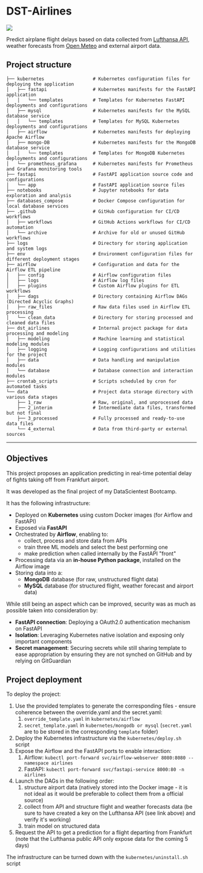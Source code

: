 # DST-Airlines

<a target="_blank" href="https://cookiecutter-data-science.drivendata.org/">
    <img src="https://img.shields.io/badge/CCDS-Project%20template-328F97?logo=cookiecutter" />
</a>

Predict airplane flight delays based on data collected from [Lufthansa API](https://developer.lufthansa.com/page), weather forecasts from [Open Meteo](https://open-meteo.com/) and external airport data.

## Project structure

```
├── kubernetes                  # Kubernetes configuration files for deploying the application
│   ├── fastapi                 # Kubernetes manifests for the FastAPI application
│   │   └── templates           # Templates for Kubernetes FastAPI deployments and configurations
│   ├── mysql                   # Kubernetes manifests for the MySQL database service
│   │   └── templates           # Templates for MySQL Kubernetes deployments and configurations
│   ├── airflow                 # Kubernetes manifests for deploying Apache Airflow
│   ├── mongo-DB                # Kubernetes manifests for the MongoDB database service
│   │   └── templates           # Templates for MongoDB Kubernetes deployments and configurations
│   └── prometheus_grafana      # Kubernetes manifests for Prometheus and Grafana monitoring tools
├── fastapi                     # FastAPI application source code and configurations
│   └── app                     # FastAPI application source files
├── notebooks                   # Jupyter notebooks for data exploration and analysis
├── databases_compose           # Docker Compose configuration for local database services
├── .github                     # GitHub configuration for CI/CD workflows
│   ├── workflows               # GitHub Actions workflows for CI/CD automation
│   └── archive                 # Archive for old or unused GitHub workflows
├── logs                        # Directory for storing application and system logs
├── env                         # Environment configuration files for different deployment stages
├── airflow                     # Configuration and data for the Airflow ETL pipeline
│   ├── config                  # Airflow configuration files
│   ├── logs                    # Airflow log files
│   ├── plugins                 # Custom Airflow plugins for ETL workflows
│   ├── dags                    # Directory containing Airflow DAGs (Directed Acyclic Graphs)
│   ├── raw_files               # Raw data files used in Airflow ETL processing
│   └── clean_data              # Directory for storing processed and cleaned data files
├── dst_airlines                # Internal project package for data processing and modeling
│   ├── modeling                # Machine learning and statistical modeling modules
│   ├── logging                 # Logging configurations and utilities for the project
│   ├── data                    # Data handling and manipulation modules
│   └── database                # Database connection and interaction modules
├── crontab_scripts             # Scripts scheduled by cron for automated tasks
└── data                        # Project data storage directory with various data stages
    ├── 1_raw                   # Raw, original, and unprocessed data
    ├── 2_interim               # Intermediate data files, transformed but not final
    ├── 3_processed             # Fully processed and ready-to-use data files
    └── 4_external              # Data from third-party or external sources

```

--------

## Objectives

This project proposes an application predicting in real-time potential delay of fights taking off from Frankfurt airport.

It was developed as the final project of my DataScientest Bootcamp.

It has the following infrastructure:
- Deployed on **Kubernetes** using custom Docker images (for Airflow and FastAPI)
- Exposed via **FastAPI** 
- Orchestrated by **Airflow**, enabling to: 
  - collect, process and store data from APIs
  - train three ML models and select the best performing one
  - make prediction when called internally by the FastAPI "front"
- Processing data via an **in-house Python package**, installed on the Airflow image
- Storing data into a:
  - **MongoDB** database (for raw, unstructured flight data)
  - **MySQL** database (for structured flight, weather forecast and airport data)

While still being an aspect which can be improved, security was as much as possible taken into consideration by:
- **FastAPI connection**: Deploying a OAuth2.0 authentication mechanism on FastAPI
- **Isolation**: Leveraging Kubernetes native isolation and exposing only important components
- **Secret management**: Securing secrets while still sharing template to ease appropriation by ensuring they are not synched on GitHub and by relying on GitGuardian

## Project deployment

To deploy the project:
1. Use the provided templates to generate the corresponding files - ensure coherence between the override.yaml and the secret.yaml: 
   1. ```override_template.yaml``` in ```kubernetes/airflow```
   2. ```secret_template.yaml``` in ```kubernetes/mongodb or mysql``` (```secret.yaml``` are to be stored in the corresponding ```template``` folder)
2. Deploy the Kubernetes infrastructure via the ```kubernetes/deploy.sh``` script
3. Expose the Airflow and the FastAPI ports to enable interaction:
   1. Airflow: ```kubectl port-forward svc/airflow-webserver 8080:8080 --namespace airlines```
   2. FastAPI: ```kubectl port-forward svc/fastapi-service 8000:80 -n airlines```
4. Launch the DAGs in the following order: 
   1. structure airport data (natively stored into the Docker image - it is not ideal as it would be preferable to collect them from a official source)
   2. collect from API and structure flight and weather forecasts data (be sure to have created a key on the Lufthansa API (see link above) and verify it's working)
   3. train model on structured data
5. Request the API to get a prediction for a flight departing from Frankfurt (note that the Lufthansa public API only expose data for the coming 5 days)

The infrastructure can be turned down with the ```kubernetes/uninstall.sh``` script